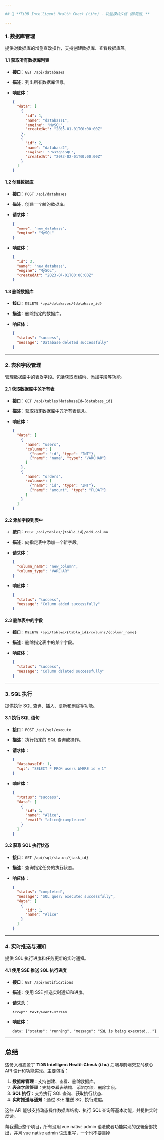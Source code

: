 ```yaml
---

## 📜 **TiDB Intelligent Health Check (tihc) - 功能模块文档（精简版）**

---
```


### 1. **数据库管理**

提供对数据库的增删查改操作，支持创建数据库、查看数据库等。

#### 1.1 获取所有数据库列表

* **接口**：`GET /api/databases`
* **描述**：列出所有数据库信息。
* **响应体**：

  ```json
  {
    "data": [
      {
        "id": 1,
        "name": "database1",
        "engine": "MySQL",
        "createdAt": "2023-01-01T00:00:00Z"
      },
      {
        "id": 2,
        "name": "database2",
        "engine": "PostgreSQL",
        "createdAt": "2023-02-01T00:00:00Z"
      }
    ]
  }
  ```

#### 1.2 创建数据库

* **接口**：`POST /api/databases`
* **描述**：创建一个新的数据库。
* **请求体**：

  ```json
  {
    "name": "new_database",
    "engine": "MySQL"
  }
  ```
* **响应体**：

  ```json
  {
    "id": 3,
    "name": "new_database",
    "engine": "MySQL",
    "createdAt": "2023-07-01T00:00:00Z"
  }
  ```

#### 1.3 删除数据库

* **接口**：`DELETE /api/databases/{database_id}`
* **描述**：删除指定的数据库。
* **响应体**：

  ```json
  {
    "status": "success",
    "message": "Database deleted successfully"
  }
  ```

---

### 2. **表和字段管理**

管理数据库中的表及字段。包括获取表结构、添加字段等功能。

#### 2.1 获取数据库中的所有表

* **接口**：`GET /api/tables?databaseId={database_id}`
* **描述**：获取指定数据库中的所有表信息。
* **响应体**：

  ```json
  {
    "data": [
      {
        "name": "users",
        "columns": [
          {"name": "id", "type": "INT"},
          {"name": "name", "type": "VARCHAR"}
        ]
      },
      {
        "name": "orders",
        "columns": [
          {"name": "id", "type": "INT"},
          {"name": "amount", "type": "FLOAT"}
        ]
      }
    ]
  }
  ```

#### 2.2 添加字段到表中

* **接口**：`POST /api/tables/{table_id}/add_column`
* **描述**：向指定表中添加一个新字段。
* **请求体**：

  ```json
  {
    "column_name": "new_column",
    "column_type": "VARCHAR"
  }
  ```
* **响应体**：

  ```json
  {
    "status": "success",
    "message": "Column added successfully"
  }
  ```

#### 2.3 删除表中的字段

* **接口**：`DELETE /api/tables/{table_id}/columns/{column_name}`
* **描述**：删除指定表中的某个字段。
* **响应体**：

  ```json
  {
    "status": "success",
    "message": "Column deleted successfully"
  }
  ```

---

### 3. **SQL 执行**

提供执行 SQL 查询、插入、更新和删除等功能。

#### 3.1 执行 SQL 语句

* **接口**：`POST /api/sql/execute`
* **描述**：执行指定的 SQL 查询或操作。
* **请求体**：

  ```json
  {
    "databaseId": 1,
    "sql": "SELECT * FROM users WHERE id = 1"
  }
  ```
* **响应体**：

  ```json
  {
    "status": "success",
    "data": [
      {
        "id": 1,
        "name": "Alice",
        "email": "alice@example.com"
      }
    ]
  }
  ```

#### 3.2 获取 SQL 执行状态

* **接口**：`GET /api/sql/status/{task_id}`
* **描述**：查询指定任务的执行状态。
* **响应体**：

  ```json
  {
    "status": "completed",
    "message": "SQL query executed successfully",
    "data": [
      {
        "id": 1,
        "name": "Alice"
      }
    ]
  }
  ```

---

### 4. **实时推送与通知**

提供 SQL 执行进度和任务更新的实时通知。

#### 4.1 使用 SSE 推送 SQL 执行进度

* **接口**：`GET /api/notifications`
* **描述**：使用 SSE 推送实时通知和进度。
* **请求头**：

  ```http
  Accept: text/event-stream
  ```
* **响应体**：

  ```http
  data: {"status": "running", "message": "SQL is being executed..."}
  ```

---

## 总结

这份文档涵盖了 **TiDB Intelligent Health Check (tihc)** 后端与前端交互的核心 API 设计和功能实现。主要包括：

1. **数据库管理**：支持创建、查看、删除数据库。
2. **表和字段管理**：支持查看表结构、添加字段、删除字段。
3. **SQL 执行**：支持执行 SQL 查询、获取执行状态。
4. **实时推送与通知**：通过 SSE 推送 SQL 执行进度。

这些 API 能够支持动态操作数据库结构、执行 SQL 查询等基本功能，并提供实时反馈。



帮我遍历整个项目，所有没用 vue native admin 语法或者功能实现的逻辑全部找出，并用 vue native admin 语法重写，一个也不要漏掉